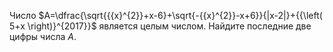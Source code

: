 Число $A=\dfrac{\sqrt{{{x}^{2}}+x-6}+\sqrt{-{{x}^{2}}-x+6}}{|x-2|}+{{\left( 5+x \right)}^{2017}}$ является целым числом. Найдите последние две цифры числа $A$.